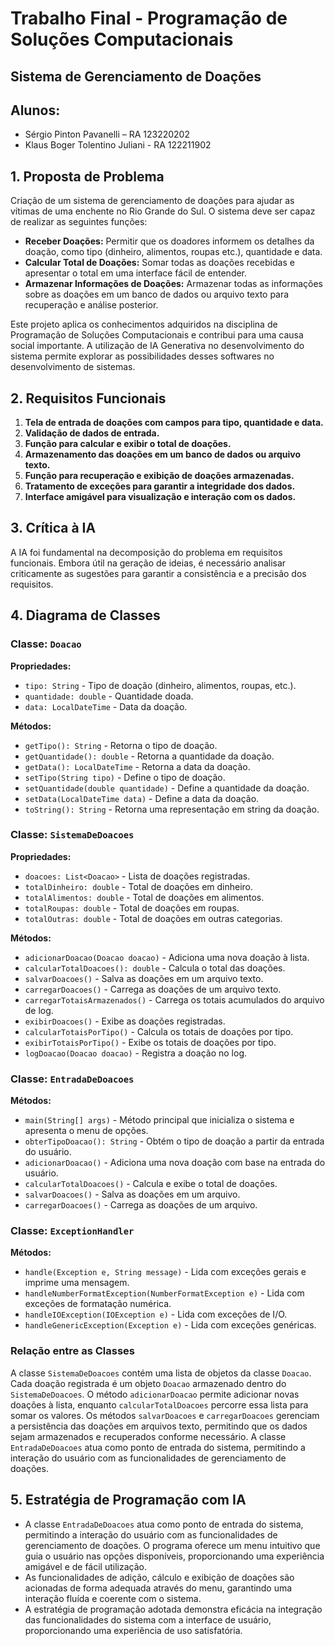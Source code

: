 # Trabalho Final - Programação de Soluções Computacionais

## Sistema de Gerenciamento de Doações

## Alunos:

- Sérgio Pinton Pavanelli – RA 123220202
- Klaus Boger Tolentino Juliani - RA 122211902

## 1. Proposta de Problema

Criação de um sistema de gerenciamento de doações para ajudar as vítimas de uma enchente no Rio Grande do Sul. O sistema deve ser capaz de realizar as seguintes funções:

- **Receber Doações:** Permitir que os doadores informem os detalhes da doação, como tipo (dinheiro, alimentos, roupas etc.), quantidade e data.
- **Calcular Total de Doações:** Somar todas as doações recebidas e apresentar o total em uma interface fácil de entender.
- **Armazenar Informações de Doações:** Armazenar todas as informações sobre as doações em um banco de dados ou arquivo texto para recuperação e análise posterior.

Este projeto aplica os conhecimentos adquiridos na disciplina de Programação de Soluções Computacionais e contribui para uma causa social importante. A utilização de IA Generativa no desenvolvimento do sistema permite explorar as possibilidades desses softwares no desenvolvimento de sistemas.

## 2. Requisitos Funcionais

1. **Tela de entrada de doações com campos para tipo, quantidade e data.**
2. **Validação de dados de entrada.**
3. **Função para calcular e exibir o total de doações.**
4. **Armazenamento das doações em um banco de dados ou arquivo texto.**
5. **Função para recuperação e exibição de doações armazenadas.**
6. **Tratamento de exceções para garantir a integridade dos dados.**
7. **Interface amigável para visualização e interação com os dados.**

## 3. Crítica à IA
A IA foi fundamental na decomposição do problema em requisitos funcionais. Embora útil na geração de ideias, é necessário analisar criticamente as sugestões para garantir a consistência e a precisão dos requisitos.

## 4. Diagrama de Classes

### Classe: `Doacao`
**Propriedades:**
- `tipo: String` - Tipo de doação (dinheiro, alimentos, roupas, etc.).
- `quantidade: double` - Quantidade doada.
- `data: LocalDateTime` - Data da doação.

**Métodos:**
- `getTipo(): String` - Retorna o tipo de doação.
- `getQuantidade(): double` - Retorna a quantidade da doação.
- `getData(): LocalDateTime` - Retorna a data da doação.
- `setTipo(String tipo)` - Define o tipo de doação.
- `setQuantidade(double quantidade)` - Define a quantidade da doação.
- `setData(LocalDateTime data)` - Define a data da doação.
- `toString(): String` - Retorna uma representação em string da doação.

### Classe: `SistemaDeDoacoes`
**Propriedades:**
- `doacoes: List<Doacao>` - Lista de doações registradas.
- `totalDinheiro: double` - Total de doações em dinheiro.
- `totalAlimentos: double` - Total de doações em alimentos.
- `totalRoupas: double` - Total de doações em roupas.
- `totalOutras: double` - Total de doações em outras categorias.

**Métodos:**
- `adicionarDoacao(Doacao doacao)` - Adiciona uma nova doação à lista.
- `calcularTotalDoacoes(): double` - Calcula o total das doações.
- `salvarDoacoes()` - Salva as doações em um arquivo texto.
- `carregarDoacoes()` - Carrega as doações de um arquivo texto.
- `carregarTotaisArmazenados()` - Carrega os totais acumulados do arquivo de log.
- `exibirDoacoes()` - Exibe as doações registradas.
- `calcularTotaisPorTipo()` - Calcula os totais de doações por tipo.
- `exibirTotaisPorTipo()` - Exibe os totais de doações por tipo.
- `logDoacao(Doacao doacao)` - Registra a doação no log.

### Classe: `EntradaDeDoacoes`
**Métodos:**
- `main(String[] args)` - Método principal que inicializa o sistema e apresenta o menu de opções.
- `obterTipoDoacao(): String` - Obtém o tipo de doação a partir da entrada do usuário.
- `adicionarDoacao()` - Adiciona uma nova doação com base na entrada do usuário.
- `calcularTotalDoacoes()` - Calcula e exibe o total de doações.
- `salvarDoacoes()` - Salva as doações em um arquivo.
- `carregarDoacoes()` - Carrega as doações de um arquivo.

### Classe: `ExceptionHandler`
**Métodos:**
- `handle(Exception e, String message)` - Lida com exceções gerais e imprime uma mensagem.
- `handleNumberFormatException(NumberFormatException e)` - Lida com exceções de formatação numérica.
- `handleIOException(IOException e)` - Lida com exceções de I/O.
- `handleGenericException(Exception e)` - Lida com exceções genéricas.

### Relação entre as Classes
A classe `SistemaDeDoacoes` contém uma lista de objetos da classe `Doacao`. Cada doação registrada é um objeto `Doacao` armazenado dentro do `SistemaDeDoacoes`. O método `adicionarDoacao` permite adicionar novas doações à lista, enquanto `calcularTotalDoacoes` percorre essa lista para somar os valores. Os métodos `salvarDoacoes` e `carregarDoacoes` gerenciam a persistência das doações em arquivos texto, permitindo que os dados sejam armazenados e recuperados conforme necessário. A classe `EntradaDeDoacoes` atua como ponto de entrada do sistema, permitindo a interação do usuário com as funcionalidades de gerenciamento de doações.

## 5. Estratégia de Programação com IA
- A classe `EntradaDeDoacoes` atua como ponto de entrada do sistema, permitindo a interação do usuário com as funcionalidades de gerenciamento de doações. O programa oferece um menu intuitivo que guia o usuário nas opções disponíveis, proporcionando uma experiência amigável e de fácil utilização.
- As funcionalidades de adição, cálculo e exibição de doações são acionadas de forma adequada através do menu, garantindo uma interação fluída e coerente com o sistema.
- A estratégia de programação adotada demonstra eficácia na integração das funcionalidades do sistema com a interface de usuário, proporcionando uma experiência de uso satisfatória.
